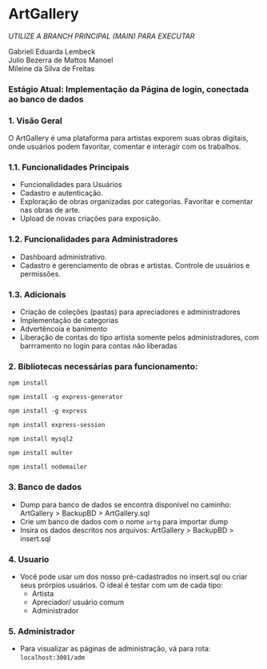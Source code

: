 # ArtGallery

*UTILIZE A BRANCH PRINCIPAL (MAIN) PARA EXECUTAR*

Gabrieli Eduarda Lembeck        
Julio Bezerra de Mattos Manoel      
Mileine da Silva de Freitas

### Estágio Atual: Implementação da Página de login, conectada ao banco de dados

### 1. Visão Geral
O ArtGallery é uma plataforma para artistas exporem suas obras digitais, onde usuários podem favoritar, comentar e interagir com os trabalhos.

### 1.1. Funcionalidades Principais
* Funcionalidades para Usuários
* Cadastro e autenticação.
* Exploração de obras organizadas por categorias. Favoritar e comentar nas obras de arte.
* Upload de novas criações para exposição.

### 1.2. Funcionalidades para Administradores
* Dashboard administrativo.
* Cadastro e gerenciamento de obras e artistas. Controle de usuários e permissões.

### 1.3. Adicionais
* Criação de coleções (pastas) para apreciadores e administradores
* Implementação de categorias
* Advertêncoia e banimento
* Liberação de contas do tipo artista somente pelos administradores, com barrramento no login para contas não liberadas

### 2. Bibliotecas necessárias para funcionamento:
``` npm install ```

``` npm install -g express-generator ```

``` npm install -g express ```

``` npm install express-session ```

``` npm install mysql2 ```

``` npm install multer ```

``` npm install nodemailer ```

### 3. Banco de dados
* Dump para banco de dados se encontra disponível no caminho: ArtGallery > BackupBD > ArtGallery.sql
* Crie um banco de dados com o nome ``` artg ``` para importar dump 
* Insira os dados descritos nos arquivos: ArtGallery > BackupBD > insert.sql

### 4. Usuario
* Você pode usar um dos nosso pré-cadastrados no insert.sql ou criar seus prórpios usuários. O ideal é testar com um de cada tipo:
    * Artista
    * Apreciador/ usuário comum
    * Administrador

### 5. Administrador
* Para visualizar as páginas de administração, vá para rota:
``` localhost:3001/adm ```
